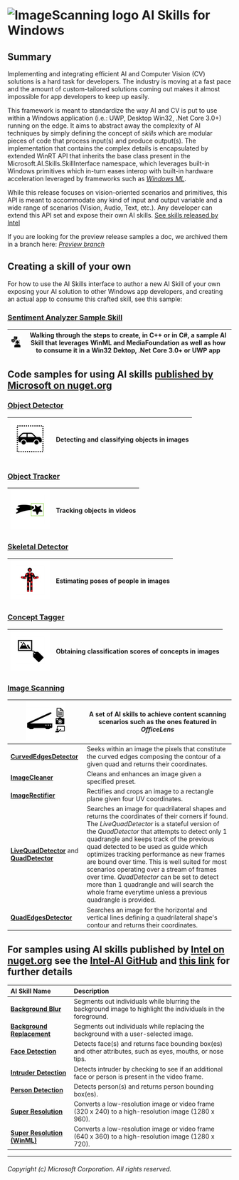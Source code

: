 # ![ImageScanning logo](./doc/Logo.png) AI Skills for Windows

## Summary

Implementing and integrating efficient AI and Computer Vision (CV) solutions is a hard task for developers. The industry is moving at a fast pace and the amount of custom-tailored solutions coming out makes it almost impossible for app developers to keep up easily. 

This framework is meant to standardize the way AI and CV is put to use within a Windows application (i.e.: UWP, Desktop Win32, .Net Core 3.0+) running on the edge. It aims to abstract away the complexity of AI techniques by simply defining the concept of *skills* which are modular pieces of code that process input(s) and produce output(s). The implementation that contains the complex details is encapsulated by extended WinRT API that inherits the base class present in the Microsoft.AI.Skills.SkillInterface namespace, which leverages built-in Windows primitives which in-turn eases interop with built-in hardware acceleration leveraged by frameworks such as *[Windows ML](https://docs.microsoft.com/en-us/windows/ai/windows-ml/)*.

While this release focuses on vision-oriented scenarios and primitives, this API is meant to accommodate any kind of input and output variable and a wide range of scenarios (Vision, Audio, Text, etc.). Any developer can extend this API set and expose their own AI skills. [See skills released by Intel](#IntelSkills)

If you are looking for the preview release samples a doc, we archived them in a branch here: *[Preview branch](https://github.com/microsoft/AISkillsForWindows/tree/Preview)*

## Creating a skill of your own

For how to use the AI Skills interface to author a new AI Skill of your own exposing your AI solution to other Windows app developers, and creating an actual app to consume this crafted skill, see this sample:

### **[Sentiment Analyzer Sample Skill](samples/SentimentAnalyzerSampleSkill)**

| ![FaceSentimentAnalyzer sample skill logo](./doc/FaceSentimentAnalyzerLogo.png) | Walking through the steps to create, in C++ or in C#, a sample AI Skill that leverages WinML and MediaFoundation as well as how to consume it in a Win32 Dektop, .Net Core 3.0+ or UWP app|
| -- | -- |

## Code samples for using AI skills [published by Microsoft on nuget.org](https://www.nuget.org/profiles/VisionSkills)

### **[Object Detector](samples/ObjectDetector)**

| ![ObjectDetector logo](./doc/ObjectDetectorLogo.png) | Detecting and classifying objects in images |
| -- | -- |

### **[Object Tracker](samples/ObjectTracker)**

| ![ObjectTracker logo](./doc/ObjectTrackerLogo.png) | Tracking objects in videos |
| -- | -- |

### **[Skeletal Detector](samples/SkeletalDetector)**

| ![SkeletalDetector logo](./doc/SkeletalDetectorLogo.png) | Estimating poses of people in images |
| -- | -- |

### **[Concept Tagger](samples/ConceptTagger)**

| ![ConceptTagger logo](./doc/ConceptTaggerLogo.png) | Obtaining classification scores of concepts in images |
| -- | -- |

### **[Image Scanning](samples/ImageScanning)**

| ![ImageScanning logo](./doc/ImageScanningLogo.png) | A set of AI skills to achieve content scanning scenarios such as the ones featured in *OfficeLens* |
| -- | -- |
| **[CurvedEdgesDetector](./samples/ImageScanning/README.md#CurvedEdgesDetectorExample)** | Seeks within an image the pixels that constitute the curved edges composing the contour of a given quad and returns their coordinates. |
| **[ImageCleaner](./samples/ImageScanning/README.md#ImageCleanerExample)** | Cleans and enhances an image given a specified preset. |
| **[ImageRectifier](./samples/ImageScanning/README.md#ImageRectifierExample)** | Rectifies and crops an image to a rectangle plane given four UV coordinates. |
| **[LiveQuadDetector](./samples/ImageScanning/README.md#QuadDetectorExample)** and **[QuadDetector](./samples/ImageScanning/README.md#QuadDetectorExample)** | Searches an image for quadrilateral shapes and returns the coordinates of their corners if found. The *LiveQuadDetector* is a stateful version of the *QuadDetector* that attempts to detect only 1 quadrangle and keeps track of the previous quad detected to be used as guide which optimizes tracking performance as new frames are bound over time. This is well suited for most scenarios operating over a stream of frames over time. *QuadDetector* can be set to detect more than 1 quadrangle and will search the whole frame everytime unless a previous quadrangle is provided. |
| **[QuadEdgesDetector](./samples/ImageScanning/README.md#QuadEdgesDetectorExample)** | Searches an image for the horizontal and vertical lines defining a quadrilateral shape's contour and returns their coordinates. |

## For samples using AI skills published by [Intel on nuget.org](https://www.nuget.org/profiles/IntelAISkills) see the [Intel-AI GitHub](https://github.com/intel/Intel-AI-Skills) and [this link](https://software.intel.com/en-us/ai/on-pc/skills) for further details <a name="IntelSkills"></a>
| AI Skill Name | Description |
| :-- | :-- |
| **[Background Blur](https://github.com/intel/Intel-AI-Skills/tree/master/Applications/BackgroundBlur)** | Segments out individuals while blurring the background image to highlight the individuals in the foreground. |
| **[Background Replacement](https://github.com/intel/Intel-AI-Skills/tree/master/Applications/BackgroundReplacement)** | Segments out individuals while replacing the background with a user-selected image. |
| **[Face Detection](https://github.com/intel/Intel-AI-Skills/tree/master/Applications/FaceDetection)** | Detects face(s) and returns face bounding box(es) and other attributes, such as eyes, mouths, or nose tips. |
| **[Intruder Detection](https://github.com/intel/Intel-AI-Skills/tree/master/Applications/IntruderDetection)** | Detects intruder by checking to see if an additional face or person is present in the video frame. |
| **[Person Detection](https://github.com/intel/Intel-AI-Skills/tree/master/Applications/PersonDetection)** | Detects person(s) and returns person bounding box(es). |
| **[Super Resolution](https://github.com/intel/Intel-AI-Skills/tree/master/Applications/SuperResolution)** | Converts a low-resolution image or video frame (320 x 240) to a high-resolution image (1280 x 960). |
| **[Super Resolution (WinML)](Applications/SuperResolutionWinML)** | Converts a low-resolution image or video frame (640 x 360) to a high-resolution image (1280 x 720). |

-----

###### Copyright (c) Microsoft Corporation. All rights reserved.
